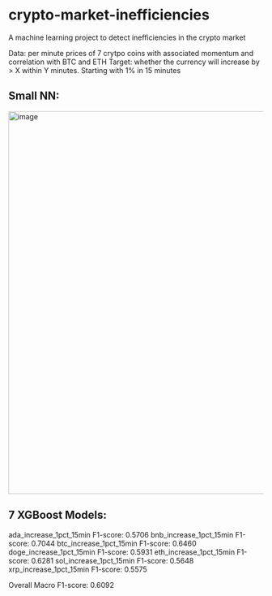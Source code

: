 # crypto-market-inefficiencies
A machine learning project to detect inefficiencies in the crypto market

Data: per minute prices of 7 crytpo coins with associated momentum and correlation with BTC and ETH
Target: whether the currency will increase by > X within Y minutes. Starting with 1% in 15 minutes

## Small NN: 
<img width="754" alt="image" src="https://github.com/user-attachments/assets/fe5dccdd-2d59-47e9-87bc-3238e774c65d" />

## 7 XGBoost Models:
ada_increase_1pct_15min F1-score: 0.5706
bnb_increase_1pct_15min F1-score: 0.7044
btc_increase_1pct_15min F1-score: 0.6460
doge_increase_1pct_15min F1-score: 0.5931
eth_increase_1pct_15min F1-score: 0.6281
sol_increase_1pct_15min F1-score: 0.5648
xrp_increase_1pct_15min F1-score: 0.5575

Overall Macro F1-score: 0.6092



